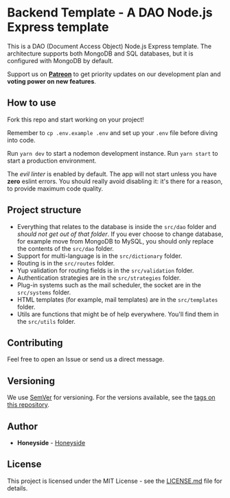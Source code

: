 # Backend Template - A DAO Node.js Express template

[npm-image]: https://img.shields.io/npm/v/covetfs.svg
[npm-url]: https://www.npmjs.com/package/covetfs

This is a DAO (Document Access Object) Node.js Express template. The architecture supports both MongoDB and SQL databases, but it is configured with MongoDB by default.

Support us on <a href="https://www.patreon.com/honeyside"><strong>Patreon</strong></a> to get priority updates on our development plan and <strong>voting power on new features</strong>.

## How to use

Fork this repo and start working on your project!

Remember to `cp .env.example .env` and set up your `.env` file before diving into code.

Run `yarn dev` to start a nodemon development instance.
Run `yarn start` to start a production environment.

The *evil linter* is enabled by default. The app will not start unless you have **zero** eslint errors. You should really avoid disabling it: it's there for a reason, to provide maximum code quality.

## Project structure

* Everything that relates to the database is inside the `src/dao` folder and *should not get out of that folder*. If you ever choose to change database, for example move from MongoDB to MySQL, you should only replace the contents of the `src/dao` folder.
* Support for multi-language is in the `src/dictionary` folder.
* Routing is in the `src/routes` folder.
* Yup validation for routing fields is in the `src/validation` folder.
* Authentication strategies are in the `src/strategies` folder.
* Plug-in systems such as the mail scheduler, the socket are in the `src/systems` folder.
* HTML templates (for example, mail templates) are in the `src/templates` folder.
* Utils are functions that might be of help everywhere. You'll find them in the `src/utils` folder.

## Contributing

Feel free to open an Issue or send us a direct message.

## Versioning

We use [SemVer](http://semver.org/) for versioning. For the versions available, see the [tags on this repository](https://github.com/Honeyside/CovetFS/tags). 

## Author

* **Honeyside** - [Honeyside](https://github.com/Honeyside)

## License

This project is licensed under the MIT License - see the [LICENSE.md](LICENSE.md) file for details.
